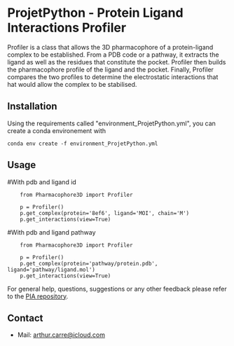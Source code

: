 # ProjetPython - Protein Ligand Interactions Profiler

Profiler is a class that allows the 3D pharmacophore of a protein-ligand complex to be established. 
From a PDB code or a pathway, it extracts the ligand as well as the residues that constitute the 
pocket. Profiler then builds the pharmacophore profile of the ligand and the pocket. 
Finally, Profiler compares the two profiles to determine the electrostatic interactions that
hat would allow the complex to be stabilised.

## Installation

Using the requirements called "environment_ProjetPython.yml", you can create a conda environement with

    conda env create -f environment_ProjetPython.yml

## Usage

#With pdb and ligand id

        from Pharmacophore3D import Profiler

        p = Profiler()
        p.get_complex(protein='8ef6', ligand='MOI', chain='M')
        p.get_interactions(view=True)

#With pdb and ligand pathway

        from Pharmacophore3D import Profiler

        p = Profiler()
        p.get_complex(protein='pathway/protein.pdb', ligand='pathway/ligand.mol')
        p.get_interactions(view=True)

For general help, questions, suggestions or any other feedback please refer to the [PIA repository](https://github.com/Arthurcarre/ProjetPython).

## Contact

- Mail: [arthur.carre@icloud.com](mailto:arthur.carre@icloud.com)

